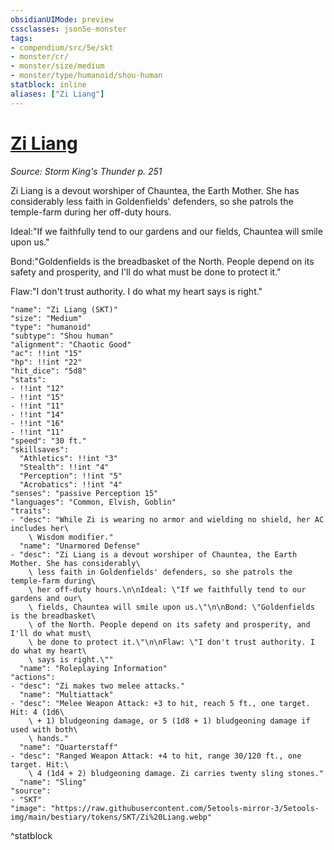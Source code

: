 ```yaml
---
obsidianUIMode: preview
cssclasses: json5e-monster
tags:
- compendium/src/5e/skt
- monster/cr/
- monster/size/medium
- monster/type/humanoid/shou-human
statblock: inline
aliases: ["Zi Liang"]
---
```

# [Zi Liang](Mechanics\bestiary\npc/zi-liang-skt.md)
*Source: Storm King's Thunder p. 251*  

Zi Liang is a devout worshiper of Chauntea, the Earth Mother. She has considerably less faith in Goldenfields' defenders, so she patrols the temple-farm during her off-duty hours.

Ideal:"If we faithfully tend to our gardens and our fields, Chauntea will smile upon us."

Bond:"Goldenfields is the breadbasket of the North. People depend on its safety and prosperity, and I'll do what must be done to protect it."

Flaw:"I don't trust authority. I do what my heart says is right."

```statblock
"name": "Zi Liang (SKT)"
"size": "Medium"
"type": "humanoid"
"subtype": "Shou human"
"alignment": "Chaotic Good"
"ac": !!int "15"
"hp": !!int "22"
"hit_dice": "5d8"
"stats":
- !!int "12"
- !!int "15"
- !!int "11"
- !!int "14"
- !!int "16"
- !!int "11"
"speed": "30 ft."
"skillsaves":
  "Athletics": !!int "3"
  "Stealth": !!int "4"
  "Perception": !!int "5"
  "Acrobatics": !!int "4"
"senses": "passive Perception 15"
"languages": "Common, Elvish, Goblin"
"traits":
- "desc": "While Zi is wearing no armor and wielding no shield, her AC includes her\
    \ Wisdom modifier."
  "name": "Unarmored Defense"
- "desc": "Zi Liang is a devout worshiper of Chauntea, the Earth Mother. She has considerably\
    \ less faith in Goldenfields' defenders, so she patrols the temple-farm during\
    \ her off-duty hours.\n\nIdeal: \"If we faithfully tend to our gardens and our\
    \ fields, Chauntea will smile upon us.\"\n\nBond: \"Goldenfields is the breadbasket\
    \ of the North. People depend on its safety and prosperity, and I'll do what must\
    \ be done to protect it.\"\n\nFlaw: \"I don't trust authority. I do what my heart\
    \ says is right.\""
  "name": "Roleplaying Information"
"actions":
- "desc": "Zi makes two melee attacks."
  "name": "Multiattack"
- "desc": "Melee Weapon Attack: +3 to hit, reach 5 ft., one target. Hit: 4 (1d6\
    \ + 1) bludgeoning damage, or 5 (1d8 + 1) bludgeoning damage if used with both\
    \ hands."
  "name": "Quarterstaff"
- "desc": "Ranged Weapon Attack: +4 to hit, range 30/120 ft., one target. Hit:\
    \ 4 (1d4 + 2) bludgeoning damage. Zi carries twenty sling stones."
  "name": "Sling"
"source":
- "SKT"
"image": "https://raw.githubusercontent.com/5etools-mirror-3/5etools-img/main/bestiary/tokens/SKT/Zi%20Liang.webp"
```
^statblock